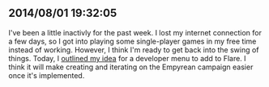## 2014/08/01 19:32:05

I've been a little inactivly for the past week. I lost my internet connection for a few days, so I got into playing some single-player games in my free time instead of working. However, I think I'm ready to get back into the swing of things. Today, I [outlined my idea](https://github.com/clintbellanger/flare-engine/issues/1134) for a developer menu to add to Flare. I think it will make creating and iterating on the Empyrean campaign easier once it's implemented.
